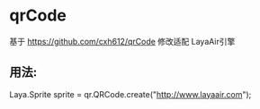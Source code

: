 
qrCode
===

基于 https://github.com/cxh612/qrCode 修改适配 LayaAir引擎

## 用法:
Laya.Sprite sprite = qr.QRCode.create("http://www.layaair.com");

